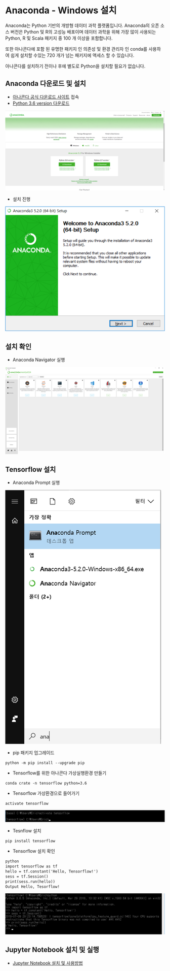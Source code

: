 # Anaconda - Windows 설치

Anaconda는 Python 기반의 개방형 데이터 과학 플랫폼입니다. Anaconda의 오픈 소스 버전은 Python 및 R의 고성능 배포이며 데이터 과학을 위해 가장 많이 사용되는 Python, R 및 Scala 패키지 중 100 개 이상을 포함합니다.

또한 아나콘다에 포함 된 유명한 패키지 인 의존성 및 환경 관리자 인 conda를 사용하여 쉽게 설치할 수있는 720 개가 넘는 패키지에 액세스 할 수 있습니다.

아나콘다를 설치하기 전이나 후에 별도로 Python을 설치할 필요가 없습니다.

## Anaconda 다운로드 및 설치

- [아나콘다 공식 다운로드 사이트](https://www.anaconda.com/download/) 접속
- [Python 3.6 version 다운로드](https://repo.anaconda.com/archive/Anaconda3-5.2.0-Windows-x86_64.exe)

![1](./Images/1.png)

- 설치 진행

![2](./Images/2.png)

## 설치 확인

- Anaconda Navigator 실행

![3](./Images/3.png)

## Tensorflow 설치

- Anaconda Prompt 실행

![4](./Images/4.png)

- pip 패키지 업그레이드
```
python -m pip install --upgrade pip
```

- Tensorflow를 위한 아나콘다 가상실행환경 만들기
```
conda crate -n tensorflow python=3.6
```

- Tensorflow 가상환경으로 들어가기
```
activate tensorflow
```

![5](./Images/5.png)

- Tesnflow 설치
```
pip install tensorflow
```

- Tensorflow 설치 확인
```
python
import tensorflow as tf
hello = tf.constant('Hello, Tensorflow!')
sess = tf.Session()
print(sess.run(hello))
Output Hello, Tesorflow!
```

![6](./Images/6.png)

## Jupyter Notebook 설치 및 실행

- [Jupyter Notebook 설치 및 사용방법](../Jupyter/README.md)